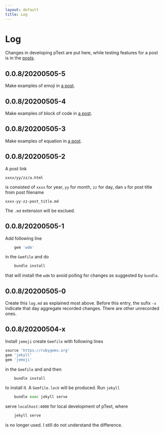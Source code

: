 ```yaml
---
layout: default
title: Log
---
```

# Log
Changes in developing pText are put here, while testing features for a post is in the [posts](blog).

## 0.0.8/20200505-5
Make examples of emoji in [a post](2020/05/05/emoji.html).

## 0.0.8/20200505-4
Make examples of block of code in [a post](2020/05/05/fenced-code-blocks.html).

## 0.0.8/20200505-3
Make examples of equation in [a post](2020/05/05/equation.html).

## 0.0.8/20200505-2
A post link
```
xxxx/yy/zz/a.html
```
is consisted of ``xxxx`` for year, ``yy`` for month, ``zz`` for day, dan ``a`` for post title from post filename
```
xxxx-yy-zz-post_title.md
```
The ``.md`` extension will be exclued.

## 0.0.8/20200505-1
Add following line
```python
	gem 'wdm'
```
in the ``Gemfile`` and do
```python
	bundle install
```
that will install the ``wdm`` to avoid polling for changes  as suggested by ``bundle``.

## 0.0.8/20200505-0
Create this ``log.md`` as explained most above. Before this entry, the sufix ``-x`` indicate that day aggregate recorded changes. There are other unrecorded ones.

## 0.0.8/20200504-x
Install ``jemoji`` create ``Gemfile`` with following lines
```python
source 'https://rubygems.org'
gem 'jekyll'
gem 'jemoji'
```
in the ``Gemfile`` and and then
```python
	bundle install
```
to install it. A ``Gemfile.lock`` will be produced. Run ``jekyll``
```python
	bundle exec jekyll serve
```
serve ``localhost:4000`` for local development of pText, where
```python
	jekyll serve
```
is no longer used. I still do not understand the difference.